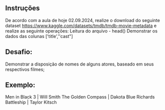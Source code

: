 Instruções
-
De acordo com a aula de hoje 02.09.2024, realize o download do seguinte dataset https://www.kaggle.com/datasets/tmdb/tmdb-movie-metadata e realize as seguinte operações:
Leitura do arquivo - head()
Demonstrar os dados das colunas ['title',''cast"]

Desafio:
-
Demonstrar a disposição de nomes de alguns atores, baseado em seus respectivos filmes;

Exemplo:
-
Men in Black 3 | Will Smith
The Golden Compass | Dakota Blue Richards
Battleship | Taylor Kitsch
